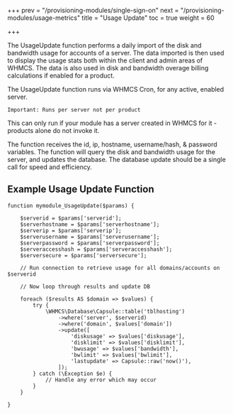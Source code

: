 +++
prev = "/provisioning-modules/single-sign-on"
next = "/provisioning-modules/usage-metrics"
title = "Usage Update"
toc = true
weight = 60

+++

The UsageUpdate function performs a daily import of the disk and bandwidth usage for accounts of a server.
The data imported is then used to display the usage stats both within the client and admin areas of WHMCS.
The data is also used in disk and bandwidth overage billing calculations if enabled for a product.

The UsageUpdate function runs via WHMCS Cron, for any active, enabled server.

`Important: Runs per server not per product`

This can only run if your module has a server created in WHMCS for it - products alone do not invoke it.

The function receives the id, ip, hostname, username/hash, & password variables.
The function will query the disk and bandwidth usage for the server, and updates the database.
The database update should be a single call for speed and efficiency.

## Example Usage Update Function <a id="example-function"></a>

```
function mymodule_UsageUpdate($params) {

    $serverid = $params['serverid'];
    $serverhostname = $params['serverhostname'];
    $serverip = $params['serverip'];
    $serverusername = $params['serverusername'];
    $serverpassword = $params['serverpassword'];
    $serveraccesshash = $params['serveraccesshash'];
    $serversecure = $params['serversecure'];

    // Run connection to retrieve usage for all domains/accounts on $serverid

    // Now loop through results and update DB

    foreach ($results AS $domain => $values) {
        try {
            \WHMCS\Database\Capsule::table('tblhosting')
                ->where('server', $serverid)
                ->where('domain', $values['domain'])
                ->update([
                    'diskusage' => $values['diskusage'],
                    'disklimit' => $values['disklimit'],
                    'bwusage' => $values['bandwidth'],
                    'bwlimit' => $values['bwlimit'],
                    'lastupdate' => Capsule::raw('now()'),
                ]);
        } catch (\Exception $e) {
            // Handle any error which may occur
        } 
    }

}
```

